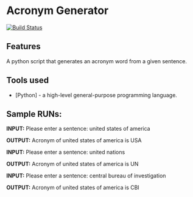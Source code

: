 # Acronym Generator
[![Build Status](https://travis-ci.org/joemccann/dillinger.svg?branch=master)](https://travis-ci.org/joemccann/dillinger)
## Features
A python script that generates an acronym word from a given sentence.

## Tools used

- [Python] - a high-level general-purpose programming language.

## Sample RUNs:

 **INPUT:** Please enter a sentence: united states of america
 
 **OUTPUT:** Acronym of united states of america is USA
 
 **INPUT:** Please enter a sentence: united nations
 
 **OUTPUT:** Acronym of united states of america is UN
 
 **INPUT:** Please enter a sentence: central bureau of investigation
 
 **OUTPUT:** Acronym of united states of america is CBI
